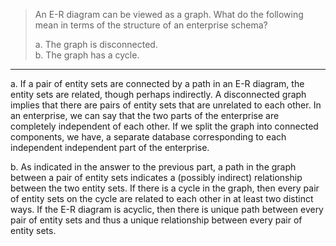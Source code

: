 > An E-R diagram can be viewed as a graph. What do 
> the following mean in terms of the structure of an 
> enterprise schema?
> 
> a. The graph is disconnected. <br>
> b. The graph has a cycle. 

--------------------------------

a. If a pair of entity sets are connected by a path in an E-R
diagram, the entity sets are related, though perhaps indirectly.
A disconnected graph implies that there are pairs of entity sets
that are unrelated to each other. In an enterprise, we can say that 
the two parts of the enterprise are completely independent of each
other. If we split the graph into connected components, we have, a
separate database corresponding to each independent independent part
of the enterprise. 

b. As indicated in the answer to the previous part, a path
in the graph between a pair of entity sets indicates a (possibly
indirect) relationship between the two entity sets. If there is 
a cycle in the graph, then every pair of entity sets on the cycle
are related to each other in at least two distinct ways. If the E-R
diagram is acyclic, then there is unique path between every pair of entity 
sets and thus a unique relationship between every pair of entity sets. 